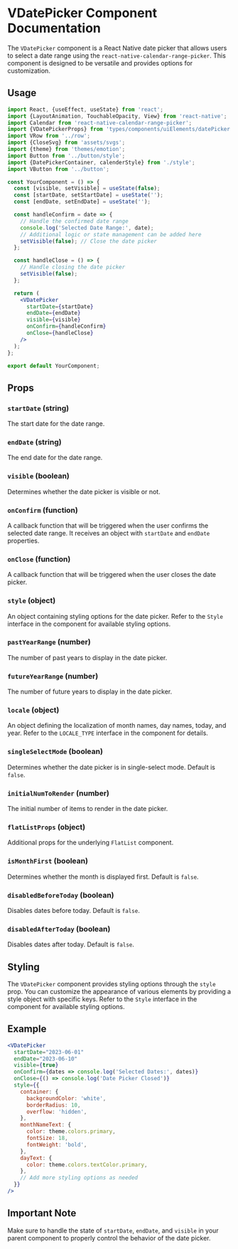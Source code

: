 # VDatePicker Component Documentation

The `VDatePicker` component is a React Native date picker that allows users to select a date range using the `react-native-calendar-range-picker`. This component is designed to be versatile and provides options for customization.

## Usage

```jsx
import React, {useEffect, useState} from 'react';
import {LayoutAnimation, TouchableOpacity, View} from 'react-native';
import Calendar from 'react-native-calendar-range-picker';
import {VDatePickerProps} from 'types/components/uiElements/datePicker';
import VRow from '../row';
import {CloseSvg} from 'assets/svgs';
import {theme} from 'themes/emotion';
import Button from '../button/style';
import {DatePickerContainer, calenderStyle} from './style';
import VButton from '../button';

const YourComponent = () => {
  const [visible, setVisible] = useState(false);
  const [startDate, setStartDate] = useState('');
  const [endDate, setEndDate] = useState('');

  const handleConfirm = date => {
    // Handle the confirmed date range
    console.log('Selected Date Range:', date);
    // Additional logic or state management can be added here
    setVisible(false); // Close the date picker
  };

  const handleClose = () => {
    // Handle closing the date picker
    setVisible(false);
  };

  return (
    <VDatePicker
      startDate={startDate}
      endDate={endDate}
      visible={visible}
      onConfirm={handleConfirm}
      onClose={handleClose}
    />
  );
};

export default YourComponent;
```

## Props

### `startDate` (string)

The start date for the date range.

### `endDate` (string)

The end date for the date range.

### `visible` (boolean)

Determines whether the date picker is visible or not.

### `onConfirm` (function)

A callback function that will be triggered when the user confirms the selected date range. It receives an object with `startDate` and `endDate` properties.

### `onClose` (function)

A callback function that will be triggered when the user closes the date picker.

### `style` (object)

An object containing styling options for the date picker. Refer to the `Style` interface in the component for available styling options.

### `pastYearRange` (number)

The number of past years to display in the date picker.

### `futureYearRange` (number)

The number of future years to display in the date picker.

### `locale` (object)

An object defining the localization of month names, day names, today, and year. Refer to the `LOCALE_TYPE` interface in the component for details.

### `singleSelectMode` (boolean)

Determines whether the date picker is in single-select mode. Default is `false`.

### `initialNumToRender` (number)

The initial number of items to render in the date picker.

### `flatListProps` (object)

Additional props for the underlying `FlatList` component.

### `isMonthFirst` (boolean)

Determines whether the month is displayed first. Default is `false`.

### `disabledBeforeToday` (boolean)

Disables dates before today. Default is `false`.

### `disabledAfterToday` (boolean)

Disables dates after today. Default is `false`.

## Styling

The `VDatePicker` component provides styling options through the `style` prop. You can customize the appearance of various elements by providing a style object with specific keys. Refer to the `Style` interface in the component for available styling options.

## Example

```jsx
<VDatePicker
  startDate="2023-06-01"
  endDate="2023-06-10"
  visible={true}
  onConfirm={dates => console.log('Selected Dates:', dates)}
  onClose={() => console.log('Date Picker Closed')}
  style={{
    container: {
      backgroundColor: 'white',
      borderRadius: 10,
      overflow: 'hidden',
    },
    monthNameText: {
      color: theme.colors.primary,
      fontSize: 18,
      fontWeight: 'bold',
    },
    dayText: {
      color: theme.colors.textColor.primary,
    },
    // Add more styling options as needed
  }}
/>
```

## Important Note

Make sure to handle the state of `startDate`, `endDate`, and `visible` in your parent component to properly control the behavior of the date picker.
